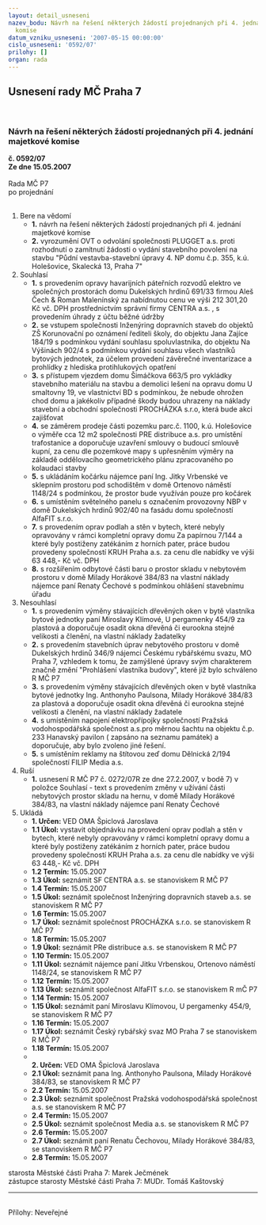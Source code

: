 ```yaml
---
layout: detail_usneseni
nazev_bodu: Návrh na řešení některých žádostí projednaných při 4. jednání majetkové
  komise
datum_vzniku_usneseni: '2007-05-15 00:00:00'
cislo_usneseni: '0592/07'
prilohy: []
organ: rada
---
```

<div id="ucUsn_pList" class="usn">
	<span><h2>Usnesení rady MČ Praha 7 </h2>
<br></span><div class="standBody">
<span><h3>Návrh na řešení některých žádostí projednaných při 4. jednání majetkové komise</h3></span><div class="center">
		<strong>č. 0592/07</strong><br>
	</div>
<div class="center">
		<strong>Ze dne 15.05.2007</strong><br><br>
	</div>Rada MČ P7<br> po projednání<br><br><ol>
<li>Bere na vědomí<ul>
<li>
<strong>1.</strong> návrh na řešení některých žádostí projednaných při 4. jednání majetkové komise</li>
<li>
<strong>2.</strong> vyrozumění OVT o odvolání společnosti PLUGGET a.s. proti rozhodnutí o zamítnutí žádosti o vydání stavebního povolení na stavbu "Půdní vestavba-stavební úpravy 4. NP domu č.p. 355, k.ú. Holešovice, Skalecká 13, Praha 7"</li>
</ul>
</li>
<li>Souhlasí<ul>
<li>
<strong>1.</strong> s provedením opravy havarijních páteřních rozvodů elektro ve společných prostorách domu Dukelských hrdinů 691/33 firmou Aleš Čech &amp; Roman Malenínský za nabídnutou cenu ve výši 212 301,20 Kč vč. DPH prostřednictvím správní firmy CENTRA a.s. , s provedením úhrady  z účtu běžné údržby</li>
<li>
<strong>2.</strong> se vstupem společnosti Inženýring dopravních staveb do objektů ZŠ Korunovační po oznámení řediteli školy, do objektu Jana Zajíce 184/19 s podmínkou vydání souhlasu spoluvlastníka, do objektu Na Výšinách 902/4 s podmínkou vydání souhlasu všech vlastníků bytových jednotek, za účelem provedení závěrečné inventarizace  a prohlídky z hlediska protihlukových opatření</li>
<li>
<strong>3.</strong> s přístupem vjezdem domu Šimáčkova 663/5 pro vykládky stavebního materiálu na stavbu a demolici  lešení na opravu domu U smaltovny 19, ve vlastnictví BD s podmínkou, že nebude ohrožen chod domu a jakékoliv případné škody budou uhrazeny na náklady stavební a obchodní společnosti PROCHÁZKA s.r.o, která bude akci zajišťovat</li>
<li>
<strong>4.</strong> se záměrem prodeje části pozemku parc.č. 1100, k.ú. Holešovice o výměře cca 12 m2 společnosti PRE distribuce a.s. pro umístění trafostanice a doporučuje uzavření smlouvy o budoucí smlouvě kupní, za cenu dle pozemkové mapy s upřesněním výměry na základě oddělovacího geometrického plánu zpracovaného po kolaudaci stavby</li>
<li>
<strong>5.</strong> s ukládáním kočárku nájemce paní Ing. Jitky Vrbenské ve sklepním prostoru pod schodištěm v domě Ortenovo náměstí 1148/24 s podmínkou, že prostor bude využíván pouze pro kočárek</li>
<li>
<strong>6.</strong> s umístěním světelného panelu s označením provozovny NBP v domě Dukelských hrdinů 902/40 na fasádu domu společností AlfaFIT s.r.o.</li>
<li>
<strong>7.</strong> s provedením oprav podlah a stěn v bytech, které nebyly opravovány v rámci kompletní opravy domu Za papírnou 7/144 a které byly postiženy zatékáním z horních pater, práce budou provedeny společností KRUH Praha a.s. za cenu dle nabídky ve výši 63 448,- Kč vč. DPH</li>
<li>
<strong>8.</strong> s  rozšířením odbytové části baru o prostor skladu v nebytovém prostoru v domě Milady Horákové 384/83 na vlastní náklady nájemce paní Renaty Čechové s podmínkou ohlášení stavebnímu úřadu</li>
</ul>
</li>
<li>Nesouhlasí<ul>
<li>
<strong>1.</strong> s provedením výměny stávajících dřevěných oken v bytě vlastníka bytové jednotky paní Miroslavy Klímové, U pergamenky 454/9 za plastová a doporučuje osadit okna dřevěná či eurookna stejné velikosti a členění, na vlastní náklady žadatelky</li>
<li>
<strong>2.</strong> s provedením stavebních úprav nebytového prostoru v domě Dukelských hrdinů 346/9 nájemci Českému rybářskému svazu, MO Praha 7, vzhledem k tomu, že zamýšlené úpravy svým charakterem značně změní "Prohlášení vlastníka budovy", které již bylo schváleno R MČ P7</li>
<li>
<strong>3.</strong> s provedením výměny stávajících dřevěných oken v bytě vlastníka bytové jednotky Ing. Anthonyho Paulsona, Milady Horákové 384/83 za plastová a doporučuje osadit okna dřevěná či eurookna stejné velikosti a členění, na vlastní náklady žadatele</li>
<li>
<strong>4.</strong> s umístěním napojení elektropřípojky  společností Pražská vodohospodářská společnost a.s.pro měrnou šachtu  na objektu č.p. 233 Hanavský pavilon ( zapsáno na seznamu památek) a doporučuje, aby bylo zvoleno jiné řešení.</li>
<li>
<strong>5.</strong> s umístěním reklamy na štítovou zeď domu Dělnická 2/194 společností FILIP Media a.s.</li>
</ul>
</li>
<li>Ruší<ul><li>
<strong>1.</strong> usnesení R MČ P7 č. 0272/07R ze dne 27.2.2007,  v bodě 7) v položce Souhlasí - text s provedením změny v užívání části nebytových prostor skladu na hernu, v domě Milady Horákové 384/83, na vlastní náklady nájemce paní Renaty Čechové</li></ul>
</li>
<li>Ukládá<ul>
<li>
<strong>1. Určen: </strong>VED OMA Špiclová Jaroslava</li>
<li>
<strong>1.1 Úkol: </strong>vystavit objednávku na provedení oprav podlah a stěn v bytech, které nebyly opravovány v rámci kompletní opravy domu a které byly postiženy zatékáním z horních pater, práce budou provedeny společností KRUH Praha a.s. za cenu dle nabídky ve výši 63 448,- Kč vč. DPH</li>
<li>
<strong>1.2 Termín: </strong>15.05.2007</li>
<li>
<strong>1.3 Úkol: </strong>seznámit SF CENTRA a.s. se stanoviskem R MČ P7</li>
<li>
<strong>1.4 Termín: </strong>15.05.2007</li>
<li>
<strong>1.5 Úkol: </strong>seznámit společnost Inženýring dopravních staveb a.s. se stanoviskem R MČ P7</li>
<li>
<strong>1.6 Termín: </strong>15.05.2007</li>
<li>
<strong>1.7 Úkol: </strong>seznámit společnost PROCHÁZKA s.r.o. se stanoviskem R MČ P7</li>
<li>
<strong>1.8 Termín: </strong>15.05.2007</li>
<li>
<strong>1.9 Úkol: </strong>seznámit PRe distribuce a.s. se stanoviskem R MČ P7</li>
<li>
<strong>1.10 Termín: </strong>15.05.2007</li>
<li>
<strong>1.11 Úkol: </strong>seznámit nájemce paní Jitku Vrbenskou, Ortenovo náměstí 1148/24, se stanoviskem R MČ P7</li>
<li>
<strong>1.12 Termín: </strong>15.05.2007</li>
<li>
<strong>1.13 Úkol: </strong>seznámit společnost AlfaFIT s.r.o. se stanoviskem R mČ P7</li>
<li>
<strong>1.14 Termín: </strong>15.05.2007</li>
<li>
<strong>1.15 Úkol: </strong>seznámit paní Miroslavu Klímovou, U pergamenky 454/9, se stanoviskem R MČ P7</li>
<li>
<strong>1.16 Termín: </strong>15.05.2007</li>
<li>
<strong>1.17 Úkol: </strong>seznámit Český rybářský svaz MO Praha 7 se stanoviskem R MČ P7</li>
<li>
<strong>1.18 Termín: </strong>15.05.2007</li>
<li>
<strong><br>2. Určen: </strong>VED OMA Špiclová Jaroslava</li>
<li>
<strong>2.1 Úkol: </strong>seznámit pana Ing. Anthonyho Paulsona, Milady Horákové 384/83, se stanoviskem R MČ P7</li>
<li>
<strong>2.2 Termín: </strong>15.05.2007</li>
<li>
<strong>2.3 Úkol: </strong>seznámit společnost Pražská vodohospodářská společnost a.s. se stanoviskem R MČ P7</li>
<li>
<strong>2.4 Termín: </strong>15.05.2007</li>
<li>
<strong>2.5 Úkol: </strong>seznámit společnost Media a.s. se stanoviskem R MČ P7</li>
<li>
<strong>2.6 Termín: </strong>15.05.2007</li>
<li>
<strong>2.7 Úkol: </strong>seznámit paní Renatu Čechovou, Milady Horákové 384/83, se stanoviskem R MČ P7</li>
<li>
<strong>2.8 Termín: </strong>15.05.2007</li>
</ul>
</li>
</ol>starosta Městské části Praha 7: Marek Ječmének<br>zástupce starosty Městské části Praha 7: MUDr. Tomáš Kaštovský <hr>
<br>Přílohy: Neveřejné</div>
</div>